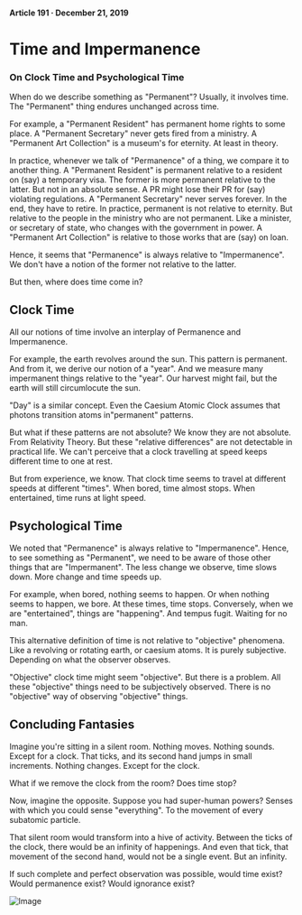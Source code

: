 #### Article 191 · December 21, 2019

# Time and Impermanence

### On Clock Time and Psychological Time

When do we describe something as "Permanent"? Usually, it involves time. The "Permanent" thing endures unchanged across time.

For example, a "Permanent Resident" has permanent home rights to some place. A "Permanent Secretary" never gets fired from a ministry. A "Permanent Art Collection" is a museum's for eternity. At least in theory.

In practice, whenever we talk of "Permanence" of a thing, we compare it to another thing. A "Permanent Resident" is permanent relative to a resident on (say) a temporary visa. The former is more permanent relative to the latter. But not in an absolute sense. A PR might lose their PR for (say) violating regulations. A "Permanent Secretary" never serves forever. In the end, they have to retire. In practice, permanent is not relative to eternity. But relative to the people in the ministry who are not permanent. Like a minister, or secretary of state, who changes with the government in power. A "Permanent Art Collection" is relative to those works that are (say) on loan.

Hence, it seems that "Permanence" is always relative to "Impermanence". We don't have a notion of the former not relative to the latter.

But then, where does time come in?

## Clock Time

All our notions of time involve an interplay of Permanence and Impermanence.

For example, the earth revolves around the sun. This pattern is permanent. And from it, we derive our notion of a "year". And we measure many impermanent things relative to the "year". Our harvest might fail, but the earth will still circumlocute the sun.

"Day" is a similar concept. Even the Caesium Atomic Clock assumes that photons transition atoms in"permanent" patterns.

But what if these patterns are not absolute? We know they are not absolute. From Relativity Theory. But these "relative differences" are not detectable in practical life. We can't perceive that a clock travelling at speed keeps different time to one at rest.

But from experience, we know. That clock time seems to travel at different speeds at different "times". When bored, time almost stops. When entertained, time runs at light speed.

## Psychological Time

We noted that "Permanence" is always relative to "Impermanence". Hence, to see something as "Permanent", we need to be aware of those other things that are "Impermanent". The less change we observe, time slows down. More change and time speeds up.

For example, when bored, nothing seems to happen. Or when nothing seems to happen, we bore. At these times, time stops. Conversely, when we are "entertained", things are "happening". And tempus fugit. Waiting for no man.

This alternative definition of time is not relative to "objective" phenomena. Like a revolving or rotating earth, or caesium atoms. It is purely subjective. Depending on what the observer observes.

"Objective" clock time might seem "objective". But there is a problem. All these "objective" things need to be subjectively observed. There is no "objective" way of observing "objective" things.

## Concluding Fantasies

Imagine you're sitting in a silent room. Nothing moves. Nothing sounds. Except for a clock. That ticks, and its second hand jumps in small increments. Nothing changes. Except for the clock.

What if we remove the clock from the room? Does time stop?

Now, imagine the opposite. Suppose you had super-human powers? Senses with which you could sense "everything". To the movement of every subatomic particle.

That silent room would transform into a hive of activity. Between the ticks of the clock, there would be an infinity of happenings. And even that tick, that movement of the second hand, would not be a single event. But an infinity.

If such complete and perfect observation was possible, would time exist? Would permanence exist? Would ignorance exist?

![Image](https://cdn-images-1.medium.com/max/800/1*oS0ehGXVYTnpFSyVC-uC2Q.jpeg)